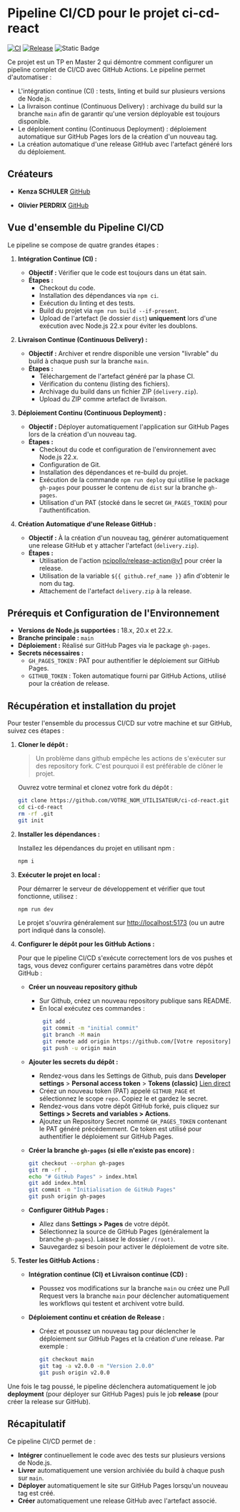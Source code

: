 # Pipeline CI/CD pour le projet ci-cd-react

[![CI](https://img.shields.io/github/actions/workflow/status/operdrix/ci-cd-react/ci-cd.yml?branch=main&style=flat-square)](https://github.com/operdrix/ci-cd-react/actions?query=workflow%3Aci-cd.yml)
[![Release](https://img.shields.io/github/v/release/operdrix/ci-cd-react?style=flat-square)](https://github.com/operdrix/ci-cd-react/releases)
![Static Badge](https://img.shields.io/badge/ESGI-M2%20IW%202025-orange)

Ce projet est un TP en Master 2 qui démontre comment configurer un pipeline complet de CI/CD avec GitHub Actions. Le pipeline permet d'automatiser :

- L'intégration continue (CI) : tests, linting et build sur plusieurs versions de Node.js.
- La livraison continue (Continuous Delivery) : archivage du build sur la branche `main` afin de garantir qu'une version déployable est toujours disponible.
- Le déploiement continu (Continuous Deployment) : déploiement automatique sur GitHub Pages lors de la création d'un nouveau tag.
- La création automatique d'une release GitHub avec l'artefact généré lors du déploiement.

## Créateurs

- **Kenza SCHULER** [GitHub](https://github.com/s-kenza)  

- **Olivier PERDRIX** [GitHub](https://github.com/operdrix)  


## Vue d'ensemble du Pipeline CI/CD

Le pipeline se compose de quatre grandes étapes :

1. **Intégration Continue (CI) :**  
   - **Objectif :** Vérifier que le code est toujours dans un état sain.  
   - **Étapes :**
     - Checkout du code.
     - Installation des dépendances via `npm ci`.
     - Exécution du linting et des tests.
     - Build du projet via `npm run build --if-present`.
     - Upload de l'artefact (le dossier `dist`) **uniquement** lors d'une exécution avec Node.js 22.x pour éviter les doublons.

2. **Livraison Continue (Continuous Delivery) :**  
   - **Objectif :** Archiver et rendre disponible une version "livrable" du build à chaque push sur la branche `main`.
   - **Étapes :**
     - Téléchargement de l'artefact généré par la phase CI.
     - Vérification du contenu (listing des fichiers).
     - Archivage du build dans un fichier ZIP (`delivery.zip`).
     - Upload du ZIP comme artefact de livraison.

3. **Déploiement Continu (Continuous Deployment) :**  
   - **Objectif :** Déployer automatiquement l'application sur GitHub Pages lors de la création d'un nouveau tag.
   - **Étapes :**
     - Checkout du code et configuration de l'environnement avec Node.js 22.x.
     - Configuration de Git.
     - Installation des dépendances et re-build du projet.
     - Exécution de la commande `npm run deploy` qui utilise le package `gh-pages` pour pousser le contenu de `dist` sur la branche `gh-pages`.
     - Utilisation d'un PAT (stocké dans le secret `GH_PAGES_TOKEN`) pour l'authentification.

4. **Création Automatique d'une Release GitHub :**  
   - **Objectif :** À la création d'un nouveau tag, générer automatiquement une release GitHub et y attacher l'artefact (`delivery.zip`).
   - **Étapes :**
     - Utilisation de l'action [ncipollo/release-action@v1](https://github.com/ncipollo/release-action) pour créer la release.
     - Utilisation de la variable `${{ github.ref_name }}` afin d'obtenir le nom du tag.
     - Attachement de l'artefact `delivery.zip` à la release.

## Prérequis et Configuration de l'Environnement

- **Versions de Node.js supportées :** 18.x, 20.x et 22.x.
- **Branche principale :** `main`
- **Déploiement :** Réalisé sur GitHub Pages via le package `gh-pages`.
- **Secrets nécessaires :**
  - `GH_PAGES_TOKEN` : PAT pour authentifier le déploiement sur GitHub Pages.
  - `GITHUB_TOKEN` : Token automatique fourni par GitHub Actions, utilisé pour la création de release.

## Récupération et installation du projet

Pour tester l'ensemble du processus CI/CD sur votre machine et sur GitHub, suivez ces étapes :

1. **Cloner le dépôt :**
  
   > Un problème dans github empêche les actions de s'exécuter sur des repository fork. 
   > C'est pourquoi il est préférable de clôner le projet.

   Ouvrez votre terminal et clonez votre fork du dépôt :

   ```bash
   git clone https://github.com/VOTRE_NOM_UTILISATEUR/ci-cd-react.git
   cd ci-cd-react
   rm -rf .git
   git init
   ```

2. **Installer les dépendances :**

   Installez les dépendances du projet en utilisant npm :

   ```bash
   npm i
   ```
   
3. **Exécuter le projet en local :**

   Pour démarrer le serveur de développement et vérifier que tout fonctionne, utilisez :

   ```bash
   npm run dev
   ```

   Le projet s'ouvrira généralement sur [http://localhost:5173](http://localhost:5173) (ou un autre port indiqué dans la console).

4. **Configurer le dépôt pour les GitHub Actions :**

   Pour que le pipeline CI/CD s'exécute correctement lors de vos pushes et tags, vous devez configurer certains paramètres dans votre dépôt GitHub :
   - **Créer un nouveau repository github**
     - Sur Github, créez un nouveau repository publique sans README.
     - En local exécutez ces commandes :
       ```bash
        git add .
        git commit -m "initial commit"
        git branch -M main
        git remote add origin https://github.com/[Votre repository]
        git push -u origin main
       ```

   - **Ajouter les secrets du dépôt :**
     - Rendez-vous dans les Settings de Github, puis dans **Developer settings** > **Personal access token** > **Tokens (classic)** [Lien direct](https://github.com/settings/tokens)
     - Créez un nouveau token (PAT) appelé `GITHUB_PAGE` et sélectionnez le scope `repo`. Copiez le et gardez le secret. 
     - Rendez-vous dans votre dépôt GitHub forké, puis cliquez sur **Settings > Secrets and variables > Actions**.
     - Ajoutez un Repository Secret nommé `GH_PAGES_TOKEN` contenant le PAT généré précédemment. Ce token est utilisé pour authentifier le déploiement sur GitHub Pages.
   
   - **Créer la branche `gh-pages` (si elle n'existe pas encore) :**
     ```bash
     git checkout --orphan gh-pages
     git rm -rf .
     echo "# GitHub Pages" > index.html
     git add index.html
     git commit -m "Initialisation de GitHub Pages"
     git push origin gh-pages
     ```

   - **Configurer GitHub Pages :**
     - Allez dans **Settings > Pages** de votre dépôt.
     - Sélectionnez la source de GitHub Pages (généralement la branche `gh-pages`). Laissez le dossier `/(root)`.
     - Sauvegardez si besoin pour activer le déploiement de votre site.

5. **Tester les GitHub Actions :**

   - **Intégration continue (CI) et Livraison continue (CD) :**
     - Poussez vos modifications sur la branche `main` ou créez une Pull Request vers la branche `main` pour déclencher automatiquement les workflows qui testent et archivent votre build.
   
   - **Déploiement continu et création de Release :**
     - Créez et poussez un nouveau tag pour déclencher le déploiement sur GitHub Pages et la création d'une release. Par exemple :
       ```bash
       git checkout main
       git tag -a v2.0.0 -m "Version 2.0.0"
       git push origin v2.0.0
       ```
  Une fois le tag poussé, le pipeline déclenchera automatiquement le job **deployment** (pour déployer sur GitHub Pages) puis le job **release** (pour créer la release sur GitHub).
   
## Récapitulatif

Ce pipeline CI/CD permet de :

- **Intégrer** continuellement le code avec des tests sur plusieurs versions de Node.js.
- **Livrer** automatiquement une version archiviée du build à chaque push sur `main`.
- **Déployer** automatiquement le site sur GitHub Pages lorsqu'un nouveau tag est créé.
- **Créer** automatiquement une release GitHub avec l'artefact associé.

